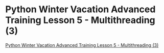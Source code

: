 # Python Winter Vacation Advanced Training Lesson 5 - Multithreading (3)
[Python Winter Vacation Advanced Training Lesson 5 - Multithreading (3)](https://aiwithcloud.com/2022/09/19/python_winter_vacation_advanced_training_lesson_5___multithreading_3/)